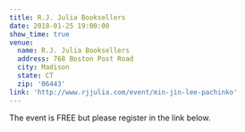 ```yaml
---
title: R.J. Julia Booksellers
date: 2018-01-25 19:00:00
show_time: true
venue:
  name: R.J. Julia Booksellers
  address: 768 Boston Post Road
  city: Madison
  state: CT
  zip: '06443'
link: 'http://www.rjjulia.com/event/min-jin-lee-pachinko'
---
```



The event is FREE but please register in the link below.&nbsp;